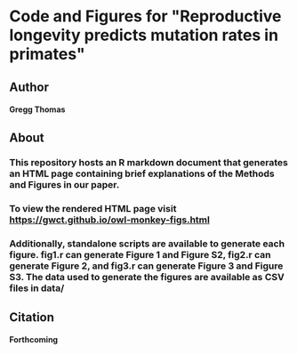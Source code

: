 # Code and Figures for "Reproductive longevity predicts mutation rates in primates"

## Author
#### Gregg Thomas

## About

### This repository hosts an R markdown document that generates an HTML page containing brief explanations of the Methods and Figures in our paper.

### To view the rendered HTML page visit https://gwct.github.io/owl-monkey-figs.html

### Additionally, standalone scripts are available to generate each figure. fig1.r can generate Figure 1 and Figure S2, fig2.r can generate Figure 2, and fig3.r can generate Figure 3 and Figure S3. The data used to generate the figures are available as CSV files in data/

## Citation

#### Forthcoming

